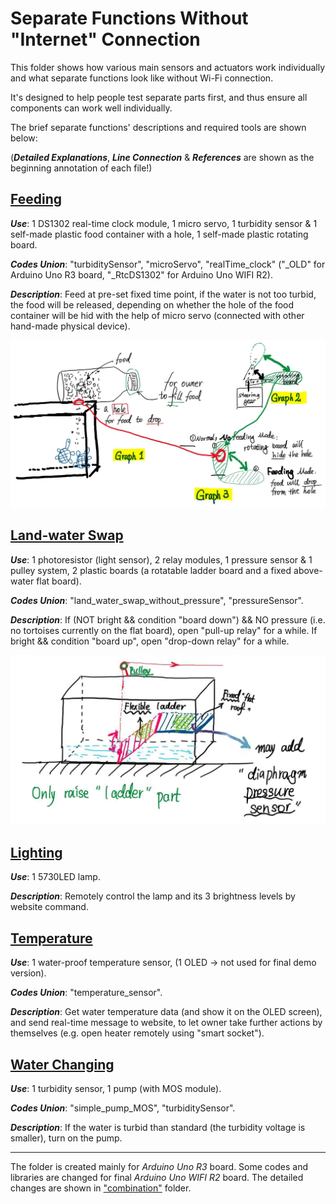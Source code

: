 # Separate Functions Without "Internet" Connection

This folder shows how various main sensors and actuators work individually and what separate functions look like without Wi-Fi connection.

It's designed to help people test separate parts first, and thus ensure all components can work well individually.

The brief separate functions' descriptions and required tools are shown below: 

(***Detailed Explanations***, ***Line Connection*** & ***References*** are shown as the beginning annotation of each file!)

## [Feeding](https://github.com/KathleenQ/tortoise-smart-home/tree/master/separate_function/_feeding)

***Use***: 1 DS1302 real-time clock module, 1 micro servo, 1 turbidity sensor & 1 self-made plastic food container with a hole, 1 self-made plastic rotating board.

***Codes Union***: "turbiditySensor", "microServo", "realTime_clock" ("_OLD" for Arduino Uno R3 board, "_RtcDS1302" for Arduino Uno WIFI R2).

***Description***: Feed at pre-set fixed time point, if the water is not too turbid, the food will be released, depending on whether the hole of the food container will be hid with the help of micro servo (connected with other hand-made physical device).

![Initial Feeding Idea](https://github.com/KathleenQ/tortoise-smart-home/blob/master/pictures/initial-feeding-idea.jpg)

## [Land-water Swap](https://github.com/KathleenQ/tortoise-smart-home/tree/master/separate_function/_land_water_swap)

***Use***: 1 photoresistor (light sensor), 2 relay modules, 1 pressure sensor & 1 pulley system, 2 plastic boards (a rotatable ladder board and a fixed above-water flat board).

***Codes Union***: "land_water_swap_without_pressure", "pressureSensor".

***Description***: If (NOT bright && condition "board down") && NO pressure (i.e. no tortoises currently on the flat board), open "pull-up relay" for a while. If bright && condition "board up", open "drop-down relay" for a while.

![Land-water Swap Idea](https://github.com/KathleenQ/tortoise-smart-home/blob/master/pictures/land-water-swap-idea.jpg)

## [Lighting](https://github.com/KathleenQ/tortoise-smart-home/tree/master/separate_function/_lighting)

***Use***: 1 5730LED lamp.

***Description***: Remotely control the lamp and its 3 brightness levels by website command.

## [Temperature](https://github.com/KathleenQ/tortoise-smart-home/tree/master/separate_function/_temperature)

***Use***: 1 water-proof temperature sensor, (1 OLED -> not used for final demo version).

***Codes Union***: "temperature_sensor".

***Description***: Get water temperature data (and show it on the OLED screen), and send real-time message to website, to let owner take further actions by themselves (e.g. open heater remotely using "smart socket").

## [Water Changing](https://github.com/KathleenQ/tortoise-smart-home/tree/master/separate_function/_water_changing)

***Use***: 1 turbidity sensor, 1 pump (with MOS module).

***Codes Union***: "simple_pump_MOS", "turbiditySensor".

***Description***: If the water is turbid than standard (the turbidity voltage is smaller), turn on the pump.

---

The folder is created mainly for *Arduino Uno R3* board. Some codes and libraries are changed for final *Arduino Uno WIFI R2* board. The detailed changes are shown in ["combination"](https://github.com/KathleenQ/tortoise-smart-home/tree/master/combination) folder.
